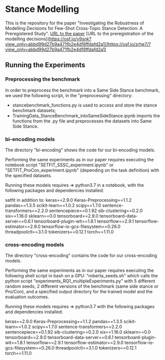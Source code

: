 # Stance Modelling

This is the repository for the paper "Investigating the Robustness of Modelling Decisions for Few-Shot Cross-Topic Stance Detection: A Preregistered Study". 
[URL to the paper]()
[URL to the preregistration of the modelling decisions](https://osf.io/v9snk?view_only=abbd99d27b9a471fb2e4df8ffdafd2a1](https://osf.io/zrhe7/?view_only=abbd99d27b9a471fb2e4df8ffdafd2a1)

## Running the Experiments

### Preprocessing the benchmark 
In order to preprocess the benchmark into a Same Side Stance benchmark, we used the following script, in the "preprocessing" directory:
* stancebenchmark_functions.py is used to access and store the stance benchmark datasets;
* TrainingData_StanceBenchmark_intoSameSideStance.ipynb imports the functions from the .py file and preprocesses the datasets into Same Side Stance.

### bi-encoding models
The directory "bi-encoding" shows the code for our bi-encoding models.

Performing the same experiments as in our paper requires executing the notebook script "SETFIT_SSSC_experiment.ipynb" or "SETFIT_ProCon_experiment.ipynb" (depending on the task definition) with the specified datasets.

Running these models requires => python3.7 in a notebook, with the following packages and dependencies installed:

setfit
in addition to:
keras==2.9.0
Keras-Preprocessing==1.1.2
pandas==1.3.5
scikit-learn==1.0.2
scipy==1.7.0
sentence-transformers==2.2.0
sentencepiece==0.1.92
sib-clustering==0.2.0
six==1.16.0
sklearn==0.0
tensorboard==2.9.0
tensorboard-data-server==0.6.1
tensorboard-plugin-wit==1.8.1
tensorflow==2.9.1
tensorflow-estimator==2.9.0
tensorflow-io-gcs-filesystem==0.26.0
threadpoolctl==3.1.0
tokenizers==0.12.1
torch==1.11.0


### cross-encoding models
The directory "cross-encoding" contains the code for our cross-encoding models.

Performing the same experiments as in our paper requires executing the following shell script in bash on a GPU: "roberta_seeds.sh"
which calls the python script "experiments_RQ1_multipleExperiments.py" with 5 different random seeds, 2 different versions of the benchmark (same side stance or Pro/Con), and a specified output directory for the trained model and the evaluation outcomes. 

Running these models requires => python3.7 with the following packages and dependencies installed:

keras==2.9.0
Keras-Preprocessing==1.1.2
pandas==1.3.5
scikit-learn==1.0.2
scipy==1.7.0
sentence-transformers==2.2.0
sentencepiece==0.1.92
sib-clustering==0.2.0
six==1.16.0
sklearn==0.0
tensorboard==2.9.0
tensorboard-data-server==0.6.1
tensorboard-plugin-wit==1.8.1
tensorflow==2.9.1
tensorflow-estimator==2.9.0
tensorflow-io-gcs-filesystem==0.26.0
threadpoolctl==3.1.0
tokenizers==0.12.1
torch==1.11.0


